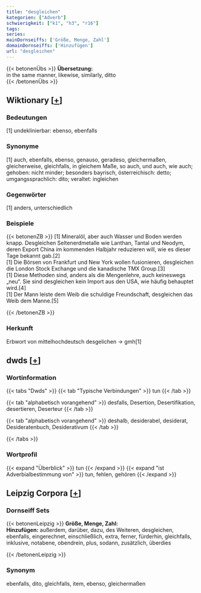 ```yaml
---
title: "desgleichen"
kategorien: ["Adverb"]
schwierigkeit: ["k1", "h3", "r16"]
tags:
series:
mainDornseiffs: ['Größe, Menge, Zahl']
domainDornseiffs: ['Hinzufügen']
url: "desgleichen"
---
```


{{< betonenÜbs >}}
**Übersetzung:**  
in the same manner, likewise, similarly, ditto  
{{< /betonenÜbs >}}

## Wiktionary [[+](https://de.wiktionary.org/wiki/desgleichen)]

### Bedeutungen
[1] undeklinierbar: ebenso, ebenfalls  

### Synonyme
[1] auch, ebenfalls, ebenso, genauso, geradeso, gleichermaßen, gleicherweise, gleichfalls, in gleichem Maße, so auch, und auch, wie auch; gehoben: nicht minder; besonders bayrisch, österreichisch: detto; umgangssprachlich: dito; veraltet: ingleichen  

### Gegenwörter
[1] anders, unterschiedlich  

### Beispiele
{{< betonenZB >}}
[1] Mineralöl, aber auch Wasser und Boden werden knapp. Desgleichen Seltenerdmetalle wie Lanthan, Tantal und Neodym, deren Export China im kommenden Halbjahr reduzieren will, wie es dieser Tage bekannt gab.[2]  
[1] Die Börsen von Frankfurt und New York wollen fusionieren, desgleichen die London Stock Exchange und die kanadische TMX Group.[3]  
[1] Diese Methoden sind, anders als die Mengenlehre, auch keineswegs „neu“. Sie sind desgleichen kein Import aus den USA, wie häufig behauptet wird.[4]  
[1] Der Mann leiste dem Weib die schuldige Freundschaft, desgleichen das Weib dem Manne.[5]  

{{< /betonenZB >}}
### Herkunft
Erbwort von mittelhochdeutsch desgelichen → gmh[1]  



## dwds [[+](https://www.dwds.de/wb/desgleichen)]

### Wortinformation
{{< tabs "Dwds" >}}
{{< tab "Typische Verbindungen" >}}
tun
{{< /tab >}}

{{< tab "alphabetisch vorangehend" >}}
desfalls, Desertion, Desertifikation, desertieren, Deserteur
{{< /tab >}}

{{< tab "alphabetisch vorangehend" >}}
deshalb, desiderabel, desiderat, Desideratenbuch, Desiderativum
{{< /tab >}}

{{< /tabs >}}

### Wortprofil
{{< expand "Überblick" >}} tun {{< /expand >}}
{{< expand "ist Adverbialbestimmung von" >}} tun, fehlen, gehören {{< /expand >}}

## Leipzig Corpora [[+](https://corpora.uni-leipzig.de/en/res?word=desgleichen&corpusId=deu_newscrawl-public_2018)]

### Dornseiff Sets
{{< betonenLeipzig >}}
**Größe, Menge, Zahl:**  
**Hinzufügen:** außerdem, darüber, dazu, des Weiteren, desgleichen, ebenfalls, eingerechnet, einschließlich, extra, ferner, fürderhin, gleichfalls, inklusive, notabene, obendrein, plus, sodann, zusätzlich, überdies  

{{< /betonenLeipzig >}}

### Synonym
ebenfalls, dito, gleichfalls, item, ebenso, gleichermaßen

